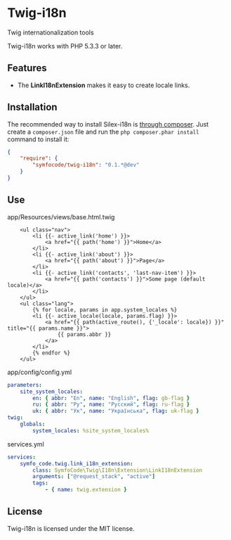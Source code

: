 Twig-i18n
=========
Twig internationalization tools

Twig-i18n works with PHP 5.3.3 or later.

## Features

* The **LinkI18nExtension** makes it easy to create locale links.

## Installation

The recommended way to install Silex-i18n is [through
composer](http://getcomposer.org). Just create a `composer.json` file and
run the `php composer.phar install` command to install it:
```json
{
    "require": {
        "symfocode/twig-i18n": "0.1.*@dev"
    }
}
```

## Use

app/Resources/views/base.html.twig
```twig
    <ul class="nav">
        <li {{- active_link('home') }}>
            <a href="{{ path('home') }}">Home</a>
        </li>
        <li {{- active_link('about') }}>
            <a href="{{ path('about') }}">Page</a>
        </li>
        <li {{- active_link('contacts', 'last-nav-item') }}>
            <a href="{{ path('contacts') }}">Some page (default locale)</a>
        </li>
    </ul>
    <ul class="lang">
        {% for locale, params in app.system_locales %}
        <li {{- active_locale(locale, params.flag) }}>
            <a href="{{ path(active_route(), {'_locale': locale}) }}" title="{{ params.name }}">
                {{ params.abbr }}
            </a>
        </li>
        {% endfor %}
    </ul>
```

app/config/config.yml
```yml
parameters:
    site_system_locales: 
        en: { abbr: "En", name: "English", flag: gb-flag }
        ru: { abbr: "Ру", name: "Русский", flag: ru-flag }
        uk: { abbr: "Ук", name: "Українська", flag: uk-flag }
twig:
    globals:
        system_locales: %site_system_locales%
```

services.yml
```yml
services:
    symfo_code.twig.link_i18n_extension:
        class: SymfoCode\Twig\I18n\Extension\LinkI18nExtension
        arguments: ["@request_stack", "active"]
        tags:
            - { name: twig.extension }
```

## License

Twig-i18n is licensed under the MIT license.
